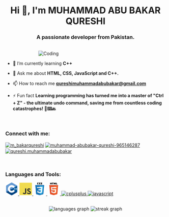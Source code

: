 <h1 align="center">Hi 👋, I'm MUHAMMAD ABU BAKAR QURESHI</h1>
<h3 align="center">A passionate developer from Pakistan.</h3>
<br>

<img align="right" alt="Coding" width="400" src="https://cdn.dribbble.com/users/1162077/screenshots/3848914/programmer.gif">
<br>

- 🌱 I’m currently learning **C++**

- 💬 Ask me about **HTML, CSS, JavaScript and C++.**

- 📫 How to reach me **qureshimuhammadabubakar@gmail.com**

- ⚡ Fun fact **Learning programming has turned me into a master of "Ctrl + Z" - the ultimate undo command, saving me from countless coding catastrophes! 🤖⌨️🔙**

<br>

<h3 align="left">Connect with me:</h3>
<p align="left">
<a href="https://twitter.com/m_bakarqureshi" target="blank"><img align="center" src="https://raw.githubusercontent.com/rahuldkjain/github-profile-readme-generator/master/src/images/icons/Social/twitter.svg" alt="m_bakarqureshi" height="30" width="40" /></a>
<a href="https://linkedin.com/in/muhammad-abubakar-qureshi-965146287" target="blank"><img align="center" src="https://raw.githubusercontent.com/rahuldkjain/github-profile-readme-generator/master/src/images/icons/Social/linked-in-alt.svg" alt="muhammad-abubakar-qureshi-965146287" height="30" width="40" /></a>
<a href="https://instagram.com/qureshi.muhammadabubakar" target="blank"><img align="center" src="https://raw.githubusercontent.com/rahuldkjain/github-profile-readme-generator/master/src/images/icons/Social/instagram.svg" alt="qureshi.muhammadabubakar" height="30" width="40" /></a>
</p>

<br>

<h3 align="left">Languages and Tools:</h3>
<p align="left"> <a href="https://www.w3schools.com/cpp/" target="_blank" rel="noreferrer"> <img src="https://raw.githubusercontent.com/devicons/devicon/master/icons/cplusplus/cplusplus-original.svg" alt="cplusplus" width="40" height="40"/> </a> <a href="https://developer.mozilla.org/en-US/docs/Web/JavaScript" target="_blank" rel="noreferrer"> <img src="https://raw.githubusercontent.com/devicons/devicon/master/icons/javascript/javascript-original.svg" alt="javascript" width="40" height="40"/> </a> <a href="https://www.w3schools.com/css/" target="_blank" rel="noreferrer"> <img src="https://raw.githubusercontent.com/devicons/devicon/master/icons/css3/css3-original-wordmark.svg" alt="css3" width="40" height="40"/> </a> <a href="https://www.w3.org/html/" target="_blank" rel="noreferrer"> <img src="https://raw.githubusercontent.com/devicons/devicon/master/icons/html5/html5-original-wordmark.svg" alt="html5" width="40" height="40"/> </a> <a href="https://visualstudio.microsoft.com/vs/" target="_blank" rel="noreferrer"> <img src="https://cdn.jsdelivr.net/gh/devicons/devicon/icons/visualstudio/visualstudio-plain.svg" alt="cplusplus" width="40" height="40"/> </a> <a href="https://code.visualstudio.com/" target="_blank" rel="noreferrer"> <img src="https://cdn.jsdelivr.net/gh/devicons/devicon/icons/vscode/vscode-original.svg" alt="javascript" width="40" height="40"/> </a>
</p>

<br>

<div align="center">
  <img src="https://github-readme-stats.vercel.app/api/top-langs?username=MuhammadAbuBakarQureshi&locale=en&hide_title=false&layout=compact&card_width=320&langs_count=5&theme=dracula&hide_border=false&order=2" height="150" alt="languages graph"  />
  <img src="https://streak-stats.demolab.com?user=MuhammadAbuBakarQureshi&locale=en&mode=daily&theme=dracula&hide_border=false&border_radius=5&order=3" height="150" alt="streak graph"  />
</div>
